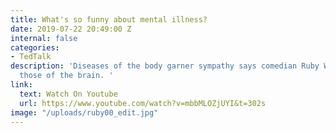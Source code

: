 ```yaml
---
title: What's so funny about mental illness?
date: 2019-07-22 20:49:00 Z
internal: false
categories:
- TedTalk
description: 'Diseases of the body garner sympathy says comedian Ruby Wax -- except
  those of the brain. '
link:
  text: Watch On Youtube
  url: https://www.youtube.com/watch?v=mbbMLOZjUYI&t=302s
image: "/uploads/ruby00_edit.jpg"
---
```


